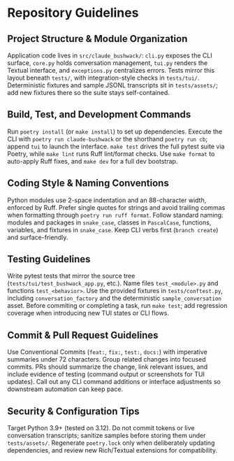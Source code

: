 # Repository Guidelines

## Project Structure & Module Organization
Application code lives in `src/claude_bushwack/`: `cli.py` exposes the CLI surface, `core.py` holds conversation management, `tui.py` renders the Textual interface, and `exceptions.py` centralizes errors. Tests mirror this layout beneath `tests/`, with integration-style checks in `tests/tui/`. Deterministic fixtures and sample JSONL transcripts sit in `tests/assets/`; add new fixtures there so the suite stays self-contained.

## Build, Test, and Development Commands
Run `poetry install` (or `make install`) to set up dependencies. Execute the CLI with `poetry run claude-bushwack` or the shorthand `poetry run cb`; append `tui` to launch the interface. `make test` drives the full pytest suite via Poetry, while `make lint` runs Ruff lint/format checks. Use `make format` to auto-apply Ruff fixes, and `make dev` for a full dev bootstrap.

## Coding Style & Naming Conventions
Python modules use 2-space indentation and an 88-character width, enforced by Ruff. Prefer single quotes for strings and avoid trailing commas when formatting through `poetry run ruff format`. Follow standard naming: modules and packages in `snake_case`, classes in `PascalCase`, functions, variables, and fixtures in `snake_case`. Keep CLI verbs first (`branch create`) and surface-friendly.

## Testing Guidelines
Write pytest tests that mirror the source tree (`tests/tui/test_bushwack_app.py`, etc.). Name files `test_<module>.py` and functions `test_<behavior>`. Use the provided fixtures in `tests/conftest.py`, including `conversation_factory` and the deterministic `sample_conversation` asset. Before commiting or completing a task, run `make test`; add regression coverage when introducing new TUI states or CLI flows.

## Commit & Pull Request Guidelines
Use Conventional Commits (`feat:`, `fix:`, `test:`, `docs:`) with imperative summaries under 72 characters. Group related changes into focused commits. PRs should summarize the change, link relevant issues, and include evidence of testing (command output or screenshots for TUI updates). Call out any CLI command additions or interface adjustments so downstream automation can keep pace.

## Security & Configuration Tips
Target Python 3.9+ (tested on 3.12). Do not commit tokens or live conversation transcripts; sanitize samples before storing them under `tests/assets/`. Regenerate `poetry.lock` only when deliberately updating dependencies, and review new Rich/Textual extensions for compatibility.
